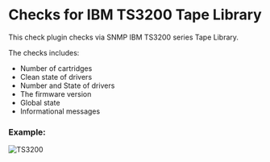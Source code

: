 # Checks for IBM TS3200 Tape Library

This check plugin checks via SNMP IBM TS3200 series Tape Library.

The checks includes:
 - Number of cartridges
 - Clean state of drivers
 - Number and State of drivers
 - The firmware version
 - Global state
 - Informational messages

### Example:

![TS3200](/allangood/site_media/ts3200.jpg?raw=true "TS3200")
